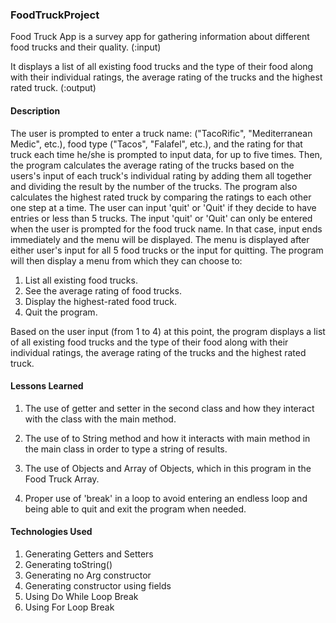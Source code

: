 ### FoodTruckProject

Food Truck App is a survey app for gathering information about different food trucks and their quality. (:input)

It displays a list of all existing food trucks and the type of their food along with their individual ratings, the average rating of the trucks and the highest rated truck. (:output)

#### Description

The user is prompted to enter a truck name: ("TacoRific", "Mediterranean Medic", etc.), food type ("Tacos", "Falafel", etc.), and the rating for that truck each time he/she is prompted to input data, for up to five times.
Then, the program calculates the average rating of the trucks based on the users's input of each truck's individual rating by adding them all together and dividing the result by the number of the trucks.
The program also calculates the highest rated truck by comparing the ratings to each other one step at a time.
The user can input 'quit' or 'Quit' if they decide to have entries or less than 5 trucks. The input 'quit' or 'Quit' can only be entered when the user is prompted for the food truck name.
In that case, input ends immediately and the menu will be displayed.
The menu is displayed after either user's input for all 5 food trucks or the input for quitting.
The program will then display a menu from which they can choose to:

1. List all existing food trucks.
2. See the average rating of food trucks.
3. Display the highest-rated food truck.
4. Quit the program.

Based on the user input (from 1 to 4) at this point, the program displays a list of all existing food trucks and the type of their food along with their individual ratings, the average rating of the trucks and the highest rated truck.

#### Lessons Learned

1. The use of getter and setter in the second class and how they interact with the class with the main method.

2. The use of to String method and how it interacts with main method in the main class in order to type a string of results.

3. The use of Objects and Array of Objects, which in this program in the Food Truck Array.

4. Proper use of 'break' in a loop to avoid entering an endless loop and being able to quit and exit the program when needed.


#### Technologies Used

1. Generating Getters and Setters
2. Generating toString()
3. Generating no Arg constructor
4. Generating constructor using fields
5. Using Do While Loop Break
6. Using For Loop Break
